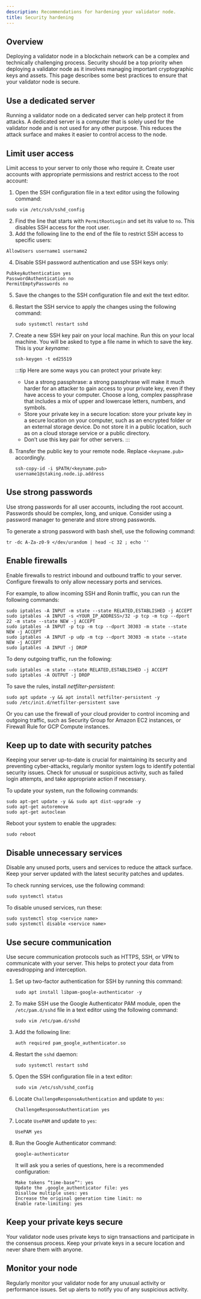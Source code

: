 ```yaml
---
description: Recommendations for hardening your validator node.
title: Security hardening
---
```


## Overview

Deploying a validator node in a blockchain network can be a complex and
technically challenging process. Security should be a top priority when
deploying a validator node as it involves managing important
cryptographic keys and assets. This page describes some best practices to ensure that your validator node is secure.

## Use a dedicated server

Running a validator node on a dedicated server can help protect it from attacks. A dedicated server is a computer that is solely used for the validator node and is not used for any other purpose. This reduces the attack surface and makes it easier to control access to the node.

## Limit user access

Limit access to your server to only those who require it. Create user accounts with appropriate permissions and restrict access to the root account:

1. Open the SSH configuration file in a text editor using the following command:

  ```
  sudo vim /etc/ssh/sshd_config
  ```

2. Find the line that starts with `PermitRootLogin` and set its value to `no`. This disables SSH access for the root user.
3. Add the following line to the end of the file to restrict SSH access to specific users:

  ```
  AllowUsers username1 username2
  ```

4. Disable SSH password authentication and use SSH keys only:

  ```
  PubkeyAuthentication yes
  PasswordAuthentication no
  PermitEmptyPasswords no
  ```

5. Save the changes to the SSH configuration file and exit the text editor.
6. Restart the SSH service to apply the changes using the following command:

   ```
   sudo systemctl restart sshd
   ```

7. Create a new SSH key pair on your local machine. Run this on your local machine. You will be asked to type a file name in which to save the key. This is your *keyname*:

   ```
   ssh-keygen -t ed25519
   ```
   
   :::tip
   Here are some ways you can protect your private key:
   * Use a strong passphrase: a strong passphrase will make it much harder for an attacker to gain access to your private key, even if they have access to your computer. Choose a long, complex passphrase that includes a mix of upper and lowercase letters, numbers, and symbols.
   * Store your private key in a secure location: store your private key in a secure location on your computer, such as an encrypted folder or an external storage device. Do not store it in a public location, such as on a cloud storage service or a public directory.
   * Don’t use this key pair for other servers.
   :::

8. Transfer the public key to your remote node. Replace `<keyname.pub>` accordingly.

   ```
   ssh-copy-id -i $PATH/<keyname.pub> username1@staking.node.ip.address
   ```

## Use strong passwords

Use strong passwords for all user accounts, including the root account. Passwords should be complex, long, and unique. Consider using a password manager to generate and store strong passwords.

To generate a strong password with bash shell, use the following command:
```
tr -dc A-Za-z0-9 </dev/urandom | head -c 32 ; echo ''
```

## Enable firewalls

Enable firewalls to restrict inbound and outbound traffic to your server. Configure firewalls to only allow necessary ports and services.

For example, to allow incoming SSH and Ronin traffic, you can run the following commands:

```
sudo iptables -A INPUT -m state --state RELATED,ESTABLISHED -j ACCEPT
sudo iptables -A INPUT -s <YOUR_IP_ADDRESS>/32 -p tcp -m tcp --dport 22 -m state --state NEW -j ACCEPT
sudo iptables -A INPUT -p tcp -m tcp --dport 30303 -m state --state NEW -j ACCEPT
sudo iptables -A INPUT -p udp -m tcp --dport 30303 -m state --state NEW -j ACCEPT
sudo iptables -A INPUT -j DROP
```

To deny outgoing traffic, run the following:

```
sudo iptables -m state --state RELATED,ESTABLISHED -j ACCEPT
sudo iptables -A OUTPUT -j DROP
```

To save the rules, install *netfilter-persistent*:

```
sudo apt update -y && apt install netfilter-persistent -y
sudo /etc/init.d/netfilter-persistent save
```

Or you can use the firewall of your cloud provider to control incoming and outgoing traffic, such as Security Group for Amazon EC2 instances, or Firewall Rule for GCP Compute instances.

## Keep up to date with security patches

Keeping your server up-to-date is crucial for maintaining its security and preventing cyber-attacks, regularly monitor system logs to identify potential security issues. Check for unusual or suspicious activity, such as failed login attempts, and take appropriate action if necessary.

To update your system, run the following commands:

```
sudo apt-get update -y && sudo apt dist-upgrade -y
sudo apt-get autoremove
sudo apt-get autoclean
```

Reboot your system to enable the upgrades:

```
sudo reboot
```

## Disable unnecessary services

Disable any unused ports, users and services to reduce the attack surface. Keep your server updated with the latest security patches and updates.

To check running services, use the following command:

```
sudo systemctl status
```

To disable unused services, run these:

```
sudo systemctl stop <service name>
sudo systemctl disable <service name>
```

## Use secure communication

Use secure communication protocols such as HTTPS, SSH, or VPN to communicate with your server. This helps to protect your data from eavesdropping and interception.

1. Set up two-factor authentication for SSH by running this command:

   ```
   sudo apt install libpam-google-authenticator -y
   ```

2. To make SSH use the Google Authenticator PAM module, open the `/etc/pam.d/sshd` file in a text editor using the following command:

   ```
   sudo vim /etc/pam.d/sshd
   ```

3. Add the following line:

   ```
   auth required pam_google_authenticator.so
   ```

4. Restart the `sshd` daemon:

   ```
   sudo systemctl restart sshd
   ```

5. Open the SSH configuration file in a text editor:

   ```
   sudo vim /etc/ssh/sshd_config
   ```

6. Locate `ChallengeResponseAuthentication` and update to `yes`:

   ```
   ChallengeResponseAuthentication yes
   ```

7. Locate `UsePAM` and update to `yes`:

   ```
   UsePAM yes
   ```

8. Run the Google Authenticator command:

   ```
   google-authenticator
   ```

   It will ask you a series of questions, here is a recommended configuration:

   ```
   Make tokens “time-base”": yes
   Update the .google_authenticator file: yes
   Disallow multiple uses: yes
   Increase the original generation time limit: no
   Enable rate-limiting: yes
   ```

## Keep your private keys secure

Your validator node uses private keys to sign transactions and participate in the consensus process. Keep your private keys in a secure location and never share them with anyone.

## Monitor your node

Regularly monitor your validator node for any unusual activity or performance issues. Set up alerts to notify you of any suspicious activity.
